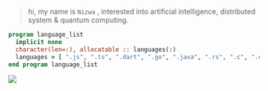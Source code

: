 > hi, my name is `Nizwa` , interested into artificial intelligence, distributed system & quantum computing.
```f95
program language_list
  implicit none
  character(len=:), allocatable :: languages(:)
  languages = [ ".js", ".ts", ".dart", ".go", ".java", ".rs", ".c", ".cpp", ".py", ".qasm" ]
end program language_list
```
<img align="left" src="https://visitor-badge.laobi.icu/badge?page_id=MMADUs.MMADUs" />
